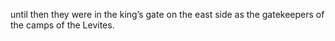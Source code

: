 until then they were in the king’s gate on the east side as the gatekeepers of the camps of the Levites.
